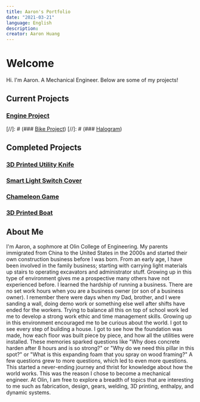 ```yaml
---
title: Aaron's Portfolio
date: "2021-03-21"
language: English
description:
creator: Aaron Huang
---
```


# Welcome

Hi. I'm Aaron. A Mechanical Engineer. Below are some of my projects!


## Current Projects

### [Engine Project](projects/engine_project/engine_project.md)
[//]: # (### [Bike Project](Blank))
[//]: # (### [Halogram](Blank))

## Completed Projects

### [3D Printed Utility Knife](projects/utility_knife/utility_knife.md)

### [Smart Light Switch Cover](projects/light_switch/light_switch.md)

### [Chameleon Game](projects/chameleon/chameleon.md)

### [3D Printed Boat](projects/boat/boat.md)

## About Me

I'm Aaron, a sophmore at Olin College of Engineering. My parents immigrated from China to the United States in the 2000s and started their own construction business before I was born. From an early age, I have been involved in the family business; starting with carrying light materials up stairs to operating excavators and administrator stuff. Growing up in this type of environment gives me a prospective many others have not experienced before. I learned the hardship of running a business. There are no set work hours when you are a business owner (or son of a business owner). I remember there were days when my Dad, brother, and I were sanding a wall, doing demo work or something else well after shifts have ended for the workers. Trying to balance all this on top of school work led me to develop a strong work ethic and time management skills. Growing up in this environment encouraged me to be curious about the world. I got to see every step of building a house. I got to see how the foundation was made, how each floor was built piece by piece, and how all the utilities were installed. These memories sparked questions like "Why does concrete harden after 8 hours and is so strong?" or "Why do we need this pillar in this spot?" or "What is this expanding foam that you spray on wood framing?" A few questions grew to more questions, which led to even more questions. This started a never-ending journey and thrist for knowledge about how the world works. This was the reason I chose to become a mechanical engineer. At Olin, I am free to explore a breadth of topics that are interesting to me such as fabrication, design, gears, welding, 3D printing, enthalpy, and dynamic systems.